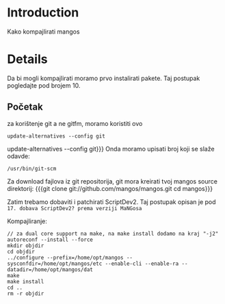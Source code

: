 # Introduction #

Kako kompajlirati mangos


# Details #

Da bi mogli kompajlirati moramo prvo instalirati pakete.
Taj postupak pogledajte pod brojem 10.


## Početak ##


za korištenje git a ne gitfm, moramo koristiti ovo
```
update-alternatives --config git
```

update-alternatives --config git}}}
Onda moramo upisati broj koji se slaže odavde:
```
/usr/bin/git-scm
```

Za download fajlova iz git repositorija, git mora kreirati tvoj mangos source direktorij:
{{{git clone git://github.com/mangos/mangos.git
cd mangos}}}

Zatim trebamo dobaviti i patchirati ScriptDev2.  Taj postupak opisan je pod `17. dobava ScriptDev2? prema verziji MaNGosa`

Kompajliranje:
```
// za dual core support na make, na make install dodamo na kraj "-j2"
autoreconf --install --force
mkdir objdir
cd objdir
../configure --prefix=/home/opt/mangos --sysconfdir=/home/opt/mangos/etc --enable-cli --enable-ra --datadir=/home/opt/mangos/dat
make
make install
cd ..
rm -r objdir
```